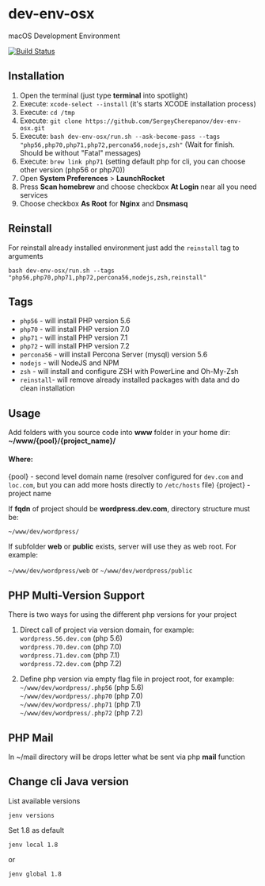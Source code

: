 # dev-env-osx
macOS Development Environment

[![Build Status](https://travis-ci.org/SergeyCherepanov/dev-env-osx.svg?branch=master)](https://travis-ci.org/SergeyCherepanov/dev-env-osx)  

## Installation 
1. Open the terminal (just type **terminal** into spotlight)
2. Execute: `xcode-select --install` (it's starts XCODE installation process)
3. Execute: `cd /tmp`
4. Execute: `git clone https://github.com/SergeyCherepanov/dev-env-osx.git`
5. Execute: `bash dev-env-osx/run.sh --ask-become-pass --tags "php56,php70,php71,php72,percona56,nodejs,zsh"` (Wait for finish. Should be without "Fatal" messages)
6. Execute: `brew link php71` (setting default php for cli, you can choose other version (php56 or php70))
7. Open **System Preferences** > **LaunchRocket**
8. Press **Scan homebrew** and choose checkbox **At Login** near all you need services
9. Choose checkbox **As Root** for **Nginx** and **Dnsmasq**

## Reinstall
For reinstall already installed environment just add the `reinstall` tag to arguments
```
bash dev-env-osx/run.sh --tags "php56,php70,php71,php72,percona56,nodejs,zsh,reinstall"
```

## Tags
*  `php56` - will install PHP version 5.6  
*  `php70` - will install PHP version 7.0  
*  `php71` - will install PHP version 7.1  
*  `php72` - will install PHP version 7.2  
*  `percona56` - will install Percona Server (mysql) version 5.6  
*  `nodejs` - will NodeJS and NPM  
*  `zsh` - will install and configure ZSH with PowerLine and Oh-My-Zsh  
*  `reinstall`- will remove already installed packages with data and do clean installation

## Usage
Add folders with you source code into **www** folder in your home dir: **~/www/{pool}/{project_name}/**

#### Where:  
{pool} - second level domain name (resolver configured for `dev.com` and `loc.com`, but you can add more hosts directly to `/etc/hosts` file)
{project} - project name  

If **fqdn** of project should be **wordpress.dev.com**, directory structure must be:

`~/www/dev/wordpress/`

If subfolder **web** or **public** exists, server will use they as web root. For example:    

`~/www/dev/wordpress/web` or  `~/www/dev/wordpress/public`  

## PHP Multi-Version Support

There is two ways for using the different php versions for your project

1. Direct call of project via version domain, for example:  
`wordpress.56.dev.com` (php 5.6)  
`wordpress.70.dev.com` (php 7.0)  
`wordpress.71.dev.com` (php 7.1)  
`wordpress.72.dev.com` (php 7.2)  

2. Define php version via  empty flag file in project root, for example:  
`~/www/dev/wordpress/.php56` (php 5.6)  
`~/www/dev/wordpress/.php70` (php 7.0)  
`~/www/dev/wordpress/.php71` (php 7.1)  
`~/www/dev/wordpress/.php72` (php 7.2)  

## PHP Mail

In ~/mail directory will be drops letter what be sent via php **mail** function

## Change cli Java version

List available versions
```
jenv versions
```

Set 1.8 as default
```
jenv local 1.8
```
or
```
jenv global 1.8
```
